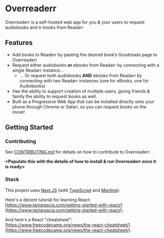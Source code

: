 # Overreaderr

Overreaderr is a self-hosted web app for you & your users to request audiobooks and e-books from Readarr

## Features

- Add books to Readerr by pasting the desired book’s Goodreads page to Overreaderr
- Request either audiobooks **or** ebooks from Readarr by connecting with a single Readarr instance...
  - ... Or request both audiobooks **AND** ebooks from Readarr by connecting with two Readarr instances (one for eBooks, one for Audiobooks)
- Has the ability to support creation of multiple users, giving friends & family the ability to request books as well.
- Built as a Progressive Web App that can be installed directly onto your phone through Chrome or Safari, so you can request books on the move!

## Getting Started

### Contributing

See [CONTRIBUTING.md](CONTRIBUTING.md) for details on how to contribute to Overreaderr.

**<Populate this with the details of how to install & run Overreaderr once it is ready>**

### Stack

This project uses [Next.JS](https://nextjs.org/docs/getting-started) (with [TypeScript](https://www.typescriptlang.org/docs/handbook/typescript-in-5-minutes.html) and [Mantine](https://mantine.dev/)).

Here's a decent tutorial for learning React: [https://www.taniarascia.com/getting-started-with-react/](https://www.taniarascia.com/getting-started-with-react/).

And here's a React "cheatsheet": [https://www.freecodecamp.org/news/the-react-cheatsheet/](https://www.freecodecamp.org/news/the-react-cheatsheet/).
